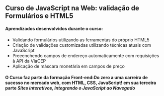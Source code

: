 ## Curso de JavaScript na Web: validação de Formulários e HTML5

#### Aprendizados desenvolvidos durante o curso:

* Validando formulários utilizando as ferramentas do próprio HTML5
* Criação de validações customizadas utilizando técnicas atuais com JavaScript
* Preeenchendo campos de endereço automaticamente com requisições à API da ViaCEP
* Aplicação de máscara monetária em campos de preço

#### O Curso faz parte da formação Front-end:Do zero a uma carreira de sucesso no mercado web, com HTML, CSS, JavaScript! em sua terceira parte *Sites interativos, integrando o JavaScript ao Navegado*
